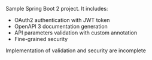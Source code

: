 Sample Spring Boot 2 project. It includes:
* OAuth2 authentication with JWT token
* OpenAPI 3 documentation generation
* API parameters validation with custom annotation
* Fine-grained security

Implementation of validation and security are incomplete

